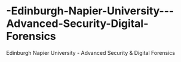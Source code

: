 # -Edinburgh-Napier-University---Advanced-Security-Digital-Forensics
 Edinburgh Napier University - Advanced Security &amp; Digital Forensics

